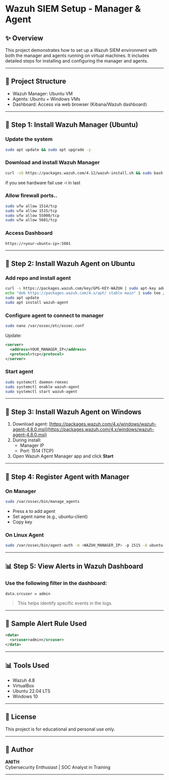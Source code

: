 # Wazuh SIEM Setup - Manager & Agent

## ✨ Overview

This project demonstrates how to set up a Wazuh SIEM environment with both the manager and agents running on virtual machines. It includes detailed steps for installing and configuring the manager and agents.

---

## 📁 Project Structure

- Wazuh Manager: Ubuntu VM
- Agents: Ubuntu + Windows VMs
- Dashboard: Access via web browser (Kibana/Wazuh dashboard)

---

## 🔧 Step 1: Install Wazuh Manager (Ubuntu)

### Update the system

```bash
sudo apt update && sudo apt upgrade -y
```

### Download and install Wazuh Manager

```bash
curl -sO https://packages.wazuh.com/4.12/wazuh-install.sh && sudo bash ./wazuh-install.sh -a
```
if you see hardware fail use -i in last
### Allow firewall ports..

```bash
sudo ufw allow 1514/tcp
sudo ufw allow 1515/tcp
sudo ufw allow 55000/tcp
sudo ufw allow 5601/tcp
```

### Access Dashboard

```
https://<your-ubuntu-ip>:5601
```

---

## 🧰 Step 2: Install Wazuh Agent on Ubuntu

### Add repo and install agent

```bash
curl -s https://packages.wazuh.com/key/GPG-KEY-WAZUH | sudo apt-key add -
echo "deb https://packages.wazuh.com/4.x/apt/ stable main" | sudo tee /etc/apt/sources.list.d/wazuh.list
sudo apt update
sudo apt install wazuh-agent
```

### Configure agent to connect to manager

```bash
sudo nano /var/ossec/etc/ossec.conf
```

Update:

```xml
<server>
  <address>YOUR_MANAGER_IP</address>
  <protocol>tcp</protocol>
</server>
```

### Start agent

```bash
sudo systemctl daemon-reexec
sudo systemctl enable wazuh-agent
sudo systemctl start wazuh-agent
```

---

## 🚪 Step 3: Install Wazuh Agent on Windows

1. Download agent: [https://packages.wazuh.com/4.x/windows/wazuh-agent-4.8.0.msi](https://packages.wazuh.com/4.x/windows/wazuh-agent-4.8.0.msi)
2. During install:
   - Manager IP
   - Port: 1514 (TCP)
3. Open Wazuh Agent Manager app and click **Start**

---

## 🔐 Step 4: Register Agent with Manager

### On Manager

```bash
sudo /var/ossec/bin/manage_agents
```

- Press `A` to add agent
- Set agent name (e.g., ubuntu-client)
- Copy key

### On Linux Agent

```bash
sudo /var/ossec/bin/agent-auth -m <WAZUH_MANAGER_IP> -p 1515 -A ubuntu-client
```

---

## 📊 Step 5: View Alerts in Wazuh Dashboard

### Use the following filter in the dashboard:

```
data.srcuser = admin
```

> This helps identify specific events in the logs.

---

## 📃 Sample Alert Rule Used

```xml
<data>
  <srcuser>admin</srcuser>
</data>
```

---

## 📊 Tools Used

- Wazuh 4.8
- VirtualBox
- Ubuntu 22.04 LTS
- Windows 10

---

## 📝 License

This project is for educational and personal use only.

---

## 👤 Author

**ANITH**\
Cybersecurity Enthusiast | SOC Analyst in Training

---

